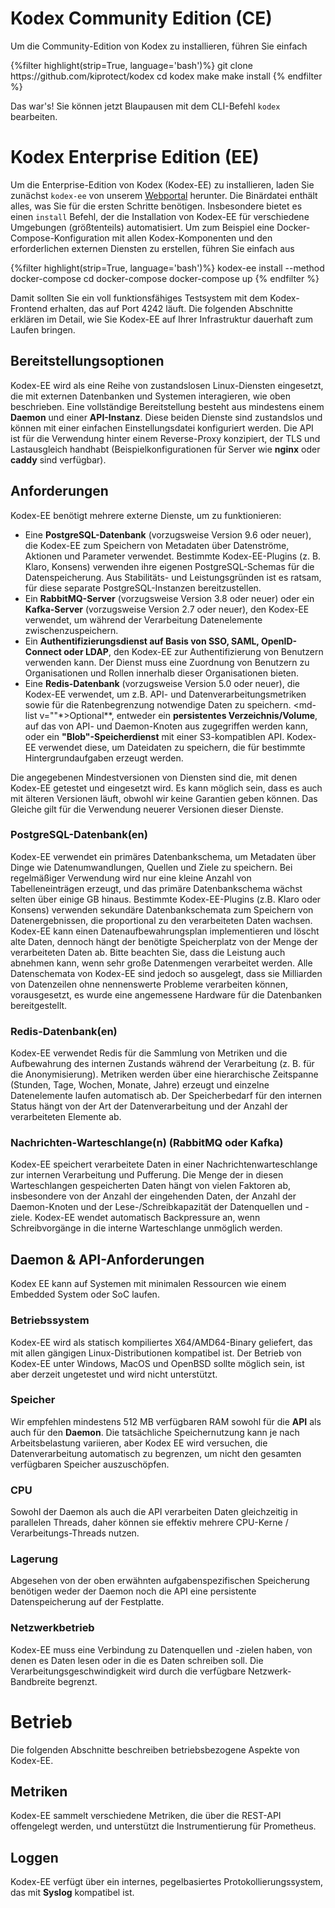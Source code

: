 # Kodex Community Edition (CE)

Um die Community-Edition von Kodex zu installieren, führen Sie einfach

<div class="highlight">
    {%filter highlight(strip=True, language='bash')%}
		git clone https://github.com/kiprotect/kodex
		cd kodex
		make
		make install
	{% endfilter %}
</div>


Das war's! Sie können jetzt Blaupausen mit dem CLI-Befehl `kodex` bearbeiten.

# Kodex Enterprise Edition (EE)

Um die Enterprise-Edition von Kodex (Kodex-EE) zu installieren, laden Sie zunächst `kodex-ee` von unserem [Webportal](https://app.kiprotect.com) herunter. Die Binärdatei enthält alles, was Sie für die ersten Schritte benötigen. Insbesondere bietet es einen `install` Befehl, der die Installation von Kodex-EE für verschiedene Umgebungen (größtenteils) automatisiert. Um zum Beispiel eine Docker-Compose-Konfiguration mit allen Kodex-Komponenten und den erforderlichen externen Diensten zu erstellen, führen Sie einfach aus

<div class="highlight">
    {%filter highlight(strip=True, language='bash')%}
		kodex-ee install --method docker-compose
		cd docker-compose
		docker-compose up
	{% endfilter %}
</div>


Damit sollten Sie ein voll funktionsfähiges Testsystem mit dem Kodex-Frontend erhalten, das auf Port 4242 läuft. Die folgenden Abschnitte erklären im Detail, wie Sie Kodex-EE auf Ihrer Infrastruktur dauerhaft zum Laufen bringen.

## Bereitstellungsoptionen

Kodex-EE wird als eine Reihe von zustandslosen Linux-Diensten eingesetzt, die mit externen Datenbanken und Systemen interagieren, wie oben beschrieben. Eine vollständige Bereitstellung besteht aus mindestens einem **Daemon** und einer **API-Instanz**. Diese beiden Dienste sind zustandslos und können mit einer einfachen Einstellungsdatei konfiguriert werden. Die API ist für die Verwendung hinter einem Reverse-Proxy konzipiert, der TLS und Lastausgleich handhabt (Beispielkonfigurationen für Server wie **nginx** oder **caddy** sind verfügbar).

## Anforderungen

Kodex-EE benötigt mehrere externe Dienste, um zu funktionieren:

* Eine **PostgreSQL-Datenbank** (vorzugsweise Version 9.6 oder neuer), die Kodex-EE zum Speichern von Metadaten über Datenströme, Aktionen und Parameter verwendet. Bestimmte Kodex-EE-Plugins (z. B. Klaro, Konsens) verwenden ihre eigenen PostgreSQL-Schemas für die Datenspeicherung. Aus Stabilitäts- und Leistungsgründen ist es ratsam, für diese separate PostgreSQL-Instanzen bereitzustellen.  
* Ein **RabbitMQ-Server** (vorzugsweise Version 3.8 oder neuer) oder ein **Kafka-Server** (vorzugsweise Version 2.7 oder neuer), den Kodex-EE verwendet, um während der Verarbeitung Datenelemente zwischenzuspeichern.
* Ein **Authentifizierungsdienst auf Basis von SSO, SAML, OpenID-Connect oder LDAP**, den Kodex-EE zur Authentifizierung von Benutzern verwenden kann. Der Dienst muss eine Zuordnung von Benutzern zu Organisationen und Rollen innerhalb dieser Organisationen bieten.
* Eine **Redis-Datenbank** (vorzugsweise Version 5.0 oder neuer), die Kodex-EE verwendet, um z.B. API- und Datenverarbeitungsmetriken sowie für die Ratenbegrenzung notwendige Daten zu speichern.
<md-list v=""*&gt;Optional**, entweder ein **persistentes Verzeichnis/Volume**, auf das von API- und Daemon-Knoten aus zugegriffen werden kann, oder ein **"Blob"-Speicherdienst** mit einer S3-kompatiblen API. Kodex-EE verwendet diese, um Dateidaten zu speichern, die für bestimmte Hintergrundaufgaben erzeugt werden.</md-list>

Die angegebenen Mindestversionen von Diensten sind die, mit denen Kodex-EE getestet und eingesetzt wird. Es kann möglich sein, dass es auch mit älteren Versionen läuft, obwohl wir keine Garantien geben können. Das Gleiche gilt für die Verwendung neuerer Versionen dieser Dienste.

### PostgreSQL-Datenbank(en)

Kodex-EE verwendet ein primäres Datenbankschema, um Metadaten über Dinge wie Datenumwandlungen, Quellen und Ziele zu speichern. Bei regelmäßiger Verwendung wird nur eine kleine Anzahl von Tabelleneinträgen erzeugt, und das primäre Datenbankschema wächst selten über einige GB hinaus. Bestimmte Kodex-EE-Plugins (z.B. Klaro oder Konsens) verwenden sekundäre Datenbankschemata zum Speichern von Datenergebnissen, die proportional zu den verarbeiteten Daten wachsen. Kodex-EE kann einen Datenaufbewahrungsplan implementieren und löscht alte Daten, dennoch hängt der benötigte Speicherplatz von der Menge der verarbeiteten Daten ab. Bitte beachten Sie, dass die Leistung auch abnehmen kann, wenn sehr große Datenmengen verarbeitet werden. Alle Datenschemata von Kodex-EE sind jedoch so ausgelegt, dass sie Milliarden von Datenzeilen ohne nennenswerte Probleme verarbeiten können, vorausgesetzt, es wurde eine angemessene Hardware für die Datenbanken bereitgestellt.

### Redis-Datenbank(en)

Kodex-EE verwendet Redis für die Sammlung von Metriken und die Aufbewahrung des internen Zustands während der Verarbeitung (z. B. für die Anonymisierung). Metriken werden über eine hierarchische Zeitspanne (Stunden, Tage, Wochen, Monate, Jahre) erzeugt und einzelne Datenelemente laufen automatisch ab. Der Speicherbedarf für den internen Status hängt von der Art der Datenverarbeitung und der Anzahl der verarbeiteten Elemente ab.

### Nachrichten-Warteschlange(n) (RabbitMQ oder Kafka)

Kodex-EE speichert verarbeitete Daten in einer Nachrichtenwarteschlange zur internen Verarbeitung und Pufferung. Die Menge der in diesen Warteschlangen gespeicherten Daten hängt von vielen Faktoren ab, insbesondere von der Anzahl der eingehenden Daten, der Anzahl der Daemon-Knoten und der Lese-/Schreibkapazität der Datenquellen und -ziele. Kodex-EE wendet automatisch Backpressure an, wenn Schreibvorgänge in die interne Warteschlange unmöglich werden.

## Daemon & API-Anforderungen

Kodex EE kann auf Systemen mit minimalen Ressourcen wie einem Embedded System oder SoC laufen.

### Betriebssystem

Kodex-EE wird als statisch kompiliertes X64/AMD64-Binary geliefert, das mit allen gängigen Linux-Distributionen kompatibel ist. Der Betrieb von Kodex-EE unter Windows, MacOS und OpenBSD sollte möglich sein, ist aber derzeit ungetestet und wird nicht unterstützt.

### Speicher

Wir empfehlen mindestens 512 MB verfügbaren RAM sowohl für die **API** als auch für den **Daemon**. Die tatsächliche Speichernutzung kann je nach Arbeitsbelastung variieren, aber Kodex EE wird versuchen, die Datenverarbeitung automatisch zu begrenzen, um nicht den gesamten verfügbaren Speicher auszuschöpfen.

### CPU

Sowohl der Daemon als auch die API verarbeiten Daten gleichzeitig in parallelen Threads, daher können sie effektiv mehrere CPU-Kerne / Verarbeitungs-Threads nutzen.

### Lagerung

Abgesehen von der oben erwähnten aufgabenspezifischen Speicherung benötigen weder der Daemon noch die API eine persistente Datenspeicherung auf der Festplatte.

### Netzwerkbetrieb

Kodex-EE muss eine Verbindung zu Datenquellen und -zielen haben, von denen es Daten lesen oder in die es Daten schreiben soll. Die Verarbeitungsgeschwindigkeit wird durch die verfügbare Netzwerk-Bandbreite begrenzt.

# Betrieb

Die folgenden Abschnitte beschreiben betriebsbezogene Aspekte von Kodex-EE.

## Metriken

Kodex-EE sammelt verschiedene Metriken, die über die REST-API offengelegt werden, und unterstützt die Instrumentierung für Prometheus.

## Loggen

Kodex-EE verfügt über ein internes, pegelbasiertes Protokollierungssystem, das mit **Syslog** kompatibel ist.

